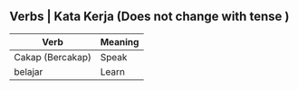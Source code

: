 ## Verbs | Kata Kerja (Does not change with tense )

| Verb                     | Meaning |
|    ---                   | ---     |
| Cakap (Bercakap)         | Speak   |
| belajar                  | Learn   |
